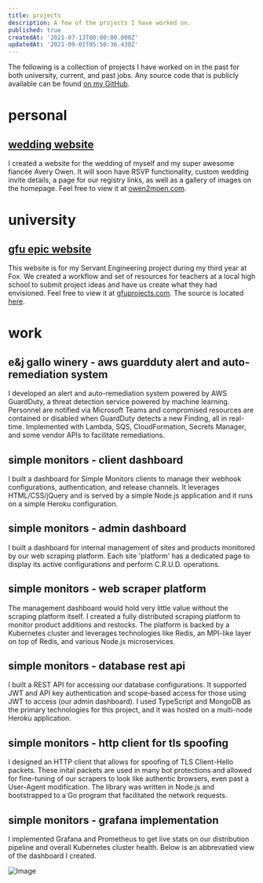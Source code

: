 ```yaml
---
title: projects
description: A few of the projects I have worked on.
published: true
createdAt: '2021-07-13T00:00:00.000Z'
updatedAt: '2021-09-01T05:50:36.430Z'
---
```


The following is a collection of projects I have worked on in the past for both university, current, and past jobs. Any source code that is publicly available can be found [on my GitHub](https://github.com/greatgitsby).

# personal
## [wedding website](https://owen2moen.com)

I created a website for the wedding of myself and my super awesome fiancée Avery Owen. It will soon have RSVP functionality, custom wedding invite details, a page for our registry links, as well as a gallery of images on the homepage. Feel free to view it at [owen2moen.com](https://owen2moen.com).

# university
## [gfu epic website](https://gfuprojects.com)

This website is for my Servant Engineering project during my third year at Fox. We created a workflow and set of resources for teachers at a local high school to submit project ideas and have us create what they had envisioned. Feel free to view it at [gfuprojects.com](https://gfuprojects.com). The source is located [here](https://github.com/greatgitsby/gfu-project-site).

# work
## e&j gallo winery - aws guardduty alert and auto-remediation system

I developed an alert and auto-remediation system powered by AWS GuardDuty, a threat detection service powered by machine learning. Personnel are notified via Microsoft Teams and compromised resources are contained or disabled when GuardDuty detects a new Finding, all in real-time. Implemented with Lambda, SQS, CloudFormation, Secrets Manager, and some vendor APIs to facilitate remediations.

## simple monitors - client dashboard

I built a dashboard for Simple Monitors clients to manage their webhook configurations, authentication, and release channels. It leverages HTML/CSS/jQuery and is served by a simple Node.js application and it runs on a simple Heroku configuration. 

## simple monitors - admin dashboard

I built a dashboard for internal management of sites and products monitored by our web scraping platform. Each site 'platform' has a dedicated page to display its active configurations and perform C.R.U.D. operations.

## simple monitors - web scraper platform 

The management dashboard would hold very little value without the scraping platform itself. I created a fully distributed scraping platform to monitor product additions and restocks. The platform is backed by a Kubernetes cluster and leverages technologies like Redis, an MPI-like layer on top of Redis, and various Node.js microservices.

## simple monitors - database rest api

I built a REST API for accessing our database configurations. It supported JWT and API key authentication and scope-based access for those using JWT to access (our admin dashboard). I used TypeScript and MongoDB as the primary technologies for this project, and it was hosted on a multi-node Heroku application.

## simple monitors - http client for tls spoofing

I designed an HTTP client that allows for spoofing of TLS Client-Hello packets. These inital packets are used in many bot protections and allowed for fine-tuning of our scrapers to look like authentic browsers, even past a User-Agent modification. The library was written in Node.js and bootstrapped to a Go program that facilitated the network requests.

## simple monitors - grafana implementation

I implemented Grafana and Prometheus to get live stats on our distribution pipeline and overall Kubernetes cluster health. Below is an abbrevatied view of the dashboard I created.

![Image](img/graph.png)
